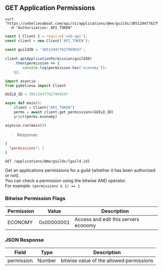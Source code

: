 ## GET Application Permissions

```shell
curl "https://unbelievaboat.com/api/v1/applications/@me/guilds/305129477627969547"
  -H "Authorization: API_TOKEN"
```

```javascript
const { Client } = require('unb-api');
const client = new Client('API_TOKEN');
    
const guildID = '305129477627969547';
    
client.getApplicationPermission(guildID)
    .then(permission => {
        console.log(permission.has('economy'));
    });
```

```python
import asyncio
from pybelieva import Client

GUILD_ID = 305129477627969547

async def main():
    client = Client("API_TOKEN")
    perms = await client.get_permissions(GUILD_ID)
    print(perms.economy)

asyncio.run(main())
```

> Response:

```json
{
  "permissions": 1
}
```

`GET /applications/@me/guilds/{guild.id}`

Get an applications permissions for a guild (whether it has been authorized or not).  
You can check a permission using the bitwise AND operator.  
For example: <code>(permissions & 1) == 1</code>  

### Bitwise Permission Flags

Permission | Value | Description
--------- | ------- | -----------
ECONOMY   | 0x00000001    | Access and edit this servers economy

### JSON Response

Field | Type | Description
--------- | ------- | -----------
permission  | Number    | bitwise value of the allowed permissions
